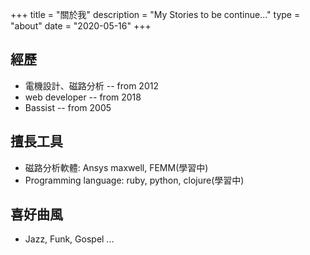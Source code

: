 +++
title = "關於我"
description = "My Stories to be continue..."
type = "about"
date = "2020-05-16"
+++

## 經歷
* 電機設計、磁路分析 -- from 2012
* web developer -- from 2018
* Bassist -- from 2005

## 擅長工具
* 磁路分析軟體: Ansys maxwell, FEMM(學習中)
* Programming language: ruby, python, clojure(學習中)

## 喜好曲風
* Jazz, Funk, Gospel ...





